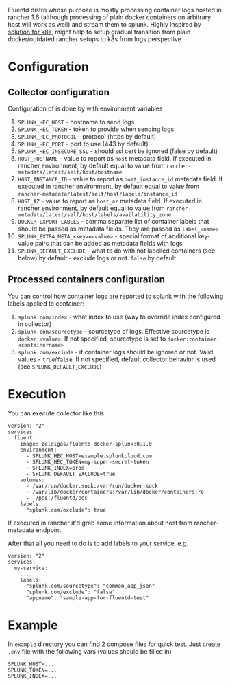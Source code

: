Fluentd distro whose purpose is mostly processing container logs hosted in rancher 1.6 (although processing of plain docker containers on arbitrary host will work as well) and stream them to splunk. Highly inspired by [solution for k8s](https://github.com/splunk/splunk-connect-for-kubernetes/tree/develop/helm-chart/splunk-connect-for-kubernetes/charts/splunk-kubernetes-logging), might help to setup gradual transition from plain docker/outdated rancher setups to k8s from logs perspective

# Configuration

## Collector configuration

Configuration of is done by with environment variables

1. `SPLUNK_HEC_HOST` - hostname to send logs
2. `SPLUNK_HEC_TOKEN` - token to provide when sending logs
2. `SPLUNK_HEC_PROTOCOL` - protocol (https by default)
3. `SPLUNK_HEC_PORT` - port to use (443 by default)
4. `SPLUNK_HEC_INSECURE_SSL` - should ssl cert be ignored (false by default)
5. `HOST_HOSTNAME` - value to report as `host` metadata field. If executed in
rancher environment, by default equal to value from `rancher-metadata/latest/self/host/hostname`
6. `HOST_INSTANCE_ID` - value to report as `host_instance_id` metadata field. If executed in
rancher environment, by default equal to value from `rancher-metadata/latest/self/host/labels/instance_id`
7. `HOST_AZ` - value to report as `host_az` metadata field. If executed in
rancher environment, by default equal to value from `rancher-metadata/latest/self/host/labels/availability_zone`
8. `DOCKER_EXPORT_LABELS` - comma separate list of container labels that should be passed as metadata fields. They are passed as `label_<name>`
9. `SPLUNK_EXTRA_META_<key>=<value>` - special format of additional key-value pairs that can be added as metadata fields with logs
10. `SPLUNK_DEFAULT_EXCLUDE` - what to do with not labelled containers (see below) by default - exclude logs or not. `false` by default


## Processed containers configuration

You can control how container logs are reported to splunk with the following labels applied to container:

1. `splunk.com/index` - what index to use (way to override index configured in collector)
2. `splunk.com/sourcetype` - sourcetype of logs. Effective sourcetype is `docker:<value>`. If not specified, sourcetype is set to `docker:container:<containername>`
3. `splunk.com/exclude` - if container logs should be ignored or not. Valid values - `true`/`false`. If not specified, default collector behavior is used (see `SPLUNK_DEFAULT_EXCLUDE`)


# Execution

You can execute collector like this

```docker-compose
version: "2"
services: 
  fluent:
    image: zeldigas/fluentd-docker-splunk:0.1.0
    environment:      
      - SPLUNK_HEC_HOST=example.splunkcloud.com
      - SPLUNK_HEC_TOKEN=my-super-secret-token
      - SPLUNK_INDEX=prod
      - SPLUNK_DEFAULT_EXCLUDE=true
    volumes:
      - /var/run/docker.sock:/var/run/docker.sock
      - /var/lib/docker/containers:/var/lib/docker/containers:ro
      - ./pos:/fluentd/pos
    labels:
      "splunk.com/exclude": true
```

If executed in rancher it'd grab some information about host from rancher-metadata endpoint.

After that all you need to do is to add labels to your service, e.g.

```docker-compose
version: "2"
services:
  my-service:
    ....
    labels:
      "splunk.com/sourcetype": "common_app_json"
      "splunk.com/exclude": "false"
      "appname": "sample-app-for-fluentd-test"    
```

# Example
In `example` directory you can find 2 compose files for quick test. Just create `.env` file with the following vars (values should be filled in)
```
SPLUNK_HOST=...
SPLUNK_TOKEN=...
SPLUNK_INDEX=...
```